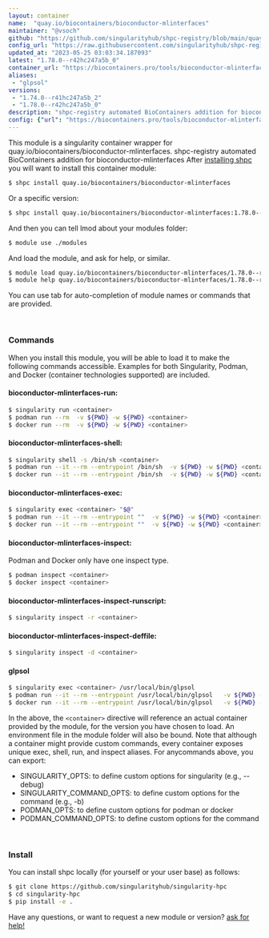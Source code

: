 ```yaml
---
layout: container
name:  "quay.io/biocontainers/bioconductor-mlinterfaces"
maintainer: "@vsoch"
github: "https://github.com/singularityhub/shpc-registry/blob/main/quay.io/biocontainers/bioconductor-mlinterfaces/container.yaml"
config_url: "https://raw.githubusercontent.com/singularityhub/shpc-registry/main/quay.io/biocontainers/bioconductor-mlinterfaces/container.yaml"
updated_at: "2023-05-25 03:03:34.187093"
latest: "1.78.0--r42hc247a5b_0"
container_url: "https://biocontainers.pro/tools/bioconductor-mlinterfaces"
aliases:
 - "glpsol"
versions:
 - "1.74.0--r41hc247a5b_2"
 - "1.78.0--r42hc247a5b_0"
description: "shpc-registry automated BioContainers addition for bioconductor-mlinterfaces"
config: {"url": "https://biocontainers.pro/tools/bioconductor-mlinterfaces", "maintainer": "@vsoch", "description": "shpc-registry automated BioContainers addition for bioconductor-mlinterfaces", "latest": {"1.78.0--r42hc247a5b_0": "sha256:5dcf1162f68ae8b7eee92051d2a3cba4bacc04e9abd2c03d1016a15bca5228f4"}, "tags": {"1.74.0--r41hc247a5b_2": "sha256:5aac51be351ed3c511e40e1dae34256152d71d0a0cf534bfe5f83a12b0cc8290", "1.78.0--r42hc247a5b_0": "sha256:5dcf1162f68ae8b7eee92051d2a3cba4bacc04e9abd2c03d1016a15bca5228f4"}, "docker": "quay.io/biocontainers/bioconductor-mlinterfaces", "aliases": {"glpsol": "/usr/local/bin/glpsol"}}
---
```


This module is a singularity container wrapper for quay.io/biocontainers/bioconductor-mlinterfaces.
shpc-registry automated BioContainers addition for bioconductor-mlinterfaces
After [installing shpc](#install) you will want to install this container module:


```bash
$ shpc install quay.io/biocontainers/bioconductor-mlinterfaces
```

Or a specific version:

```bash
$ shpc install quay.io/biocontainers/bioconductor-mlinterfaces:1.78.0--r42hc247a5b_0
```

And then you can tell lmod about your modules folder:

```bash
$ module use ./modules
```

And load the module, and ask for help, or similar.

```bash
$ module load quay.io/biocontainers/bioconductor-mlinterfaces/1.78.0--r42hc247a5b_0
$ module help quay.io/biocontainers/bioconductor-mlinterfaces/1.78.0--r42hc247a5b_0
```

You can use tab for auto-completion of module names or commands that are provided.

<br>

### Commands

When you install this module, you will be able to load it to make the following commands accessible.
Examples for both Singularity, Podman, and Docker (container technologies supported) are included.

#### bioconductor-mlinterfaces-run:

```bash
$ singularity run <container>
$ podman run --rm  -v ${PWD} -w ${PWD} <container>
$ docker run --rm  -v ${PWD} -w ${PWD} <container>
```

#### bioconductor-mlinterfaces-shell:

```bash
$ singularity shell -s /bin/sh <container>
$ podman run --it --rm --entrypoint /bin/sh  -v ${PWD} -w ${PWD} <container>
$ docker run --it --rm --entrypoint /bin/sh  -v ${PWD} -w ${PWD} <container>
```

#### bioconductor-mlinterfaces-exec:

```bash
$ singularity exec <container> "$@"
$ podman run --it --rm --entrypoint ""  -v ${PWD} -w ${PWD} <container> "$@"
$ docker run --it --rm --entrypoint ""  -v ${PWD} -w ${PWD} <container> "$@"
```

#### bioconductor-mlinterfaces-inspect:

Podman and Docker only have one inspect type.

```bash
$ podman inspect <container>
$ docker inspect <container>
```

#### bioconductor-mlinterfaces-inspect-runscript:

```bash
$ singularity inspect -r <container>
```

#### bioconductor-mlinterfaces-inspect-deffile:

```bash
$ singularity inspect -d <container>
```


#### glpsol

```bash
$ singularity exec <container> /usr/local/bin/glpsol
$ podman run --it --rm --entrypoint /usr/local/bin/glpsol   -v ${PWD} -w ${PWD} <container> -c " $@"
$ docker run --it --rm --entrypoint /usr/local/bin/glpsol   -v ${PWD} -w ${PWD} <container> -c " $@"
```



In the above, the `<container>` directive will reference an actual container provided
by the module, for the version you have chosen to load. An environment file in the
module folder will also be bound. Note that although a container
might provide custom commands, every container exposes unique exec, shell, run, and
inspect aliases. For anycommands above, you can export:

 - SINGULARITY_OPTS: to define custom options for singularity (e.g., --debug)
 - SINGULARITY_COMMAND_OPTS: to define custom options for the command (e.g., -b)
 - PODMAN_OPTS: to define custom options for podman or docker
 - PODMAN_COMMAND_OPTS: to define custom options for the command

<br>

### Install

You can install shpc locally (for yourself or your user base) as follows:

```bash
$ git clone https://github.com/singularityhub/singularity-hpc
$ cd singularity-hpc
$ pip install -e .
```

Have any questions, or want to request a new module or version? [ask for help!](https://github.com/singularityhub/singularity-hpc/issues)